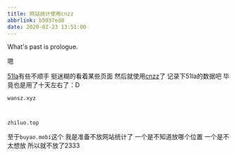 ```yaml
---
title: 网站统计使用cnzz
abbrlink: b5037ed8
date: 2020-02-23 13:51:00
---
```

What's past is prologue.

<!--more-->嗯
[51la][1]有些不顺手
挺迷糊的看着某些页面
然后就使用[cnzz][2]了
记录下51la的数据吧
毕竟也是用了十天左右了：D



    wansz.xyz



    zhiluo.top



至于`buyao.mobi`这个
我是准备不放网站统计了
一个是不知道放哪个位置
一个是不太想放
所以就不放了2333

[1]: https://web.51.la/
[2]: https://web.umeng.com/main.php?c=user&a=index